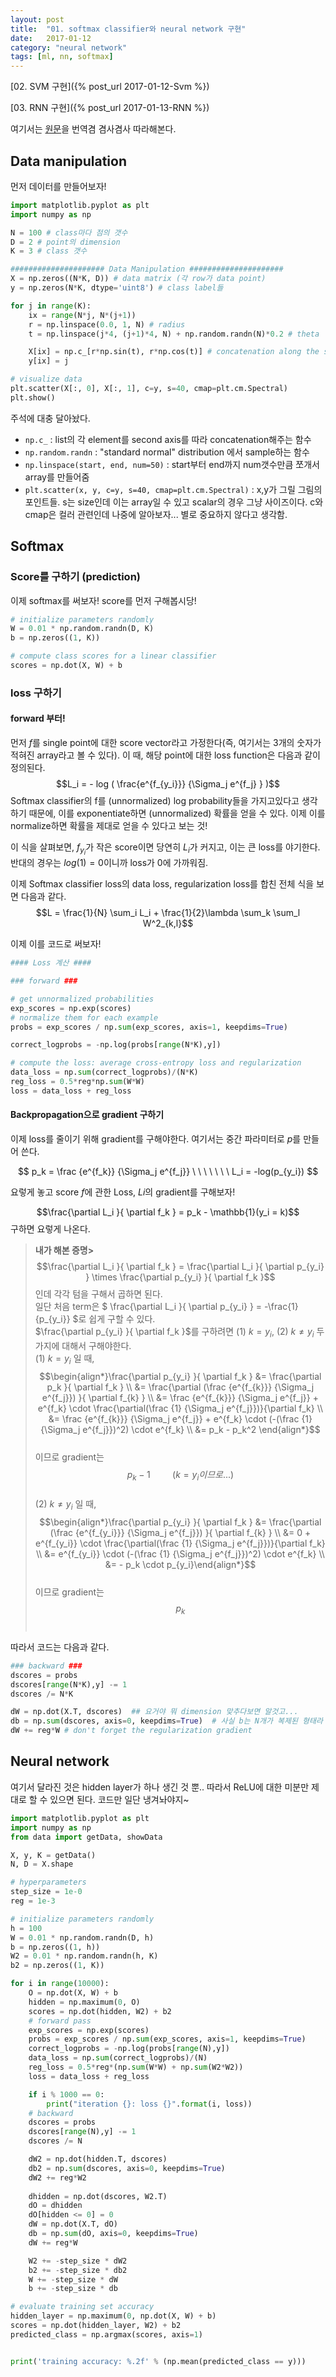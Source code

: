 ```yaml
---
layout: post
title:  "01. softmax classifier와 neural network 구현"
date:   2017-01-12
category: "neural network"
tags: [ml, nn, softmax]
---
```


[02. SVM 구현]({% post_url 2017-01-12-Svm %})

[03. RNN 구현]({% post_url 2017-01-13-RNN %})

여기서는 [원문](http://cs231n.github.io/neural-networks-case-study/)을 번역겸 겸사겸사 따라해본다.
## Data manipulation

먼저 데이터를 만들어보자!

```python
import matplotlib.pyplot as plt
import numpy as np

N = 100 # class마다 점의 갯수
D = 2 # point의 dimension
K = 3 # class 갯수

##################### Data Manipulation #####################
X = np.zeros((N*K, D)) # data matrix (각 row가 data point)
y = np.zeros(N*K, dtype='uint8') # class label들

for j in range(K):
    ix = range(N*j, N*(j+1))
    r = np.linspace(0.0, 1, N) # radius
    t = np.linspace(j*4, (j+1)*4, N) + np.random.randn(N)*0.2 # theta

    X[ix] = np.c_[r*np.sin(t), r*np.cos(t)] # concatenation along the second axis.
    y[ix] = j

# visualize data
plt.scatter(X[:, 0], X[:, 1], c=y, s=40, cmap=plt.cm.Spectral)
plt.show()
```

주석에 대충 달아놨다. 

* `np.c_` : list의 각 element를 second axis를 따라 concatenation해주는 함수
* `np.random.randn` : "standard normal" distribution 에서 sample하는 함수
* `np.linspace(start, end, num=50)` : start부터 end까지 num갯수만큼 쪼개서 array를 만들어줌
* `plt.scatter(x, y, c=y, s=40, cmap=plt.cm.Spectral)` : x,y가 그릴 그림의 포인트들. s는 size인데 이는 array일 수 있고 scalar의 경우 그냥 사이즈이다. c와 cmap은 컬러 관련인데 나중에 알아보자... 별로 중요하지 않다고 생각함.

## Softmax

### Score를 구하기 (prediction)
이제 softmax를 써보자! score를 먼저 구해봅시당!

```python
# initialize parameters randomly
W = 0.01 * np.random.randn(D, K)
b = np.zeros((1, K))

# compute class scores for a linear classifier
scores = np.dot(X, W) + b
```

### loss 구하기

#### forward 부터!

먼저 $f$를 single point에 대한 score vector라고 가정한다(즉, 여기서는 3개의 숫자가 적혀진 array라고 볼 수 있다).
이 때, 해당 point에 대한 loss function은 다음과 같이 정의된다.
$$L_i = - log ( \frac{e^{f_{y_i}}} {\Sigma_j e^{f_j} } )$$
Softmax classifier의 f를 (unnormalized) log probability들을 가지고있다고 생각하기 때문에, 이를 exponentiate하면 (unnormalized) 확률을 얻을 수 있다. 이제 이를 normalize하면 확률을 제대로 얻을 수 있다고 보는 것!

이 식을 살펴보면, $f_{y_i}$가 작은 score이면 당연히 $L_i$가 커지고, 이는 큰 loss를 야기한다. 반대의 경우는 $log(1) = 0$이니까 loss가 0에 가까워짐.

이제 Softmax classifier loss의 data loss, regularization loss를 합친 전체 식을 보면 다음과 같다.
$$L = \frac{1}{N} \sum_i L_i + \frac{1}{2}\lambda \sum_k \sum_l W^2_{k,l}$$

이제 이를 코드로 써보자!

```python
#### Loss 계산 ####

### forward ###

# get unnormalized probabilities
exp_scores = np.exp(scores)
# normalize them for each example
probs = exp_scores / np.sum(exp_scores, axis=1, keepdims=True)

correct_logprobs = -np.log(probs[range(N*K),y])

# compute the loss: average cross-entropy loss and regularization
data_loss = np.sum(correct_logprobs)/(N*K)
reg_loss = 0.5*reg*np.sum(W*W)
loss = data_loss + reg_loss
```

#### Backpropagation으로 gradient 구하기

이제 loss를 줄이기 위해 gradient를 구해야한다. 여기서는 중간 파라미터로 $p$를 만들어 쓴다. 

$$ p_k = \frac {e^{f_k}} {\Sigma_j e^{f_j}} \ \ \ \ \ \ \ L_i = -log(p_{y_i}) $$

요렇게 놓고 score $f$에 관한 Loss, $Li$의 gradient를 구해보자!

$$\frac{\partial L_i }{ \partial f_k } = p_k - \mathbb{1}(y_i = k)$$
구하면 요렇게 나온다.

> **내가 해본 증명>** $$\frac{\partial L_i }{ \partial f_k } = \frac{\partial L_i }{ \partial p_{y_i} } \times \frac{\partial p_{y_i} }{ \partial f_k }$$인데 각각 텀을 구해서 곱하면 된다.<br>
일단 처음 term은 $ \frac{\partial L_i }{ \partial p_{y_i} } = -\frac{1}{p_{y_i}} $로 쉽게 구할 수 있다.<br>
$\frac{\partial p_{y_i} }{ \partial f_k }$를 구하려면 (1) $k = y_i$, (2) $k \neq y_i$ 두가지에 대해서 구해야한다.<br>
(1) $k = y_i$ 일 때,<br>
$$\begin{align*}\frac{\partial p_{y_i} }{ \partial f_k } 
&= \frac{\partial p_k }{ \partial f_k } \\
&= \frac{\partial (\frac {e^{f_{k}}} {\Sigma_j e^{f_j}}) }{ \partial f_{k} } \\
&= \frac {e^{f_{k}}} {\Sigma_j e^{f_j}} + e^{f_k} \cdot \frac{\partial(\frac {1} {\Sigma_j e^{f_j}})}{\partial f_k} \\
&= \frac {e^{f_{k}}} {\Sigma_j e^{f_j}} + e^{f_k} \cdot (-(\frac {1} {\Sigma_j e^{f_j}})^2) \cdot e^{f_k} \\
&= p_k - p_k^2
\end{align*}$$ <br>
이므로 gradient는<br>
$$p_k-1\ \ \ \ \ \ \ \ \ (k = y_i이므로...)$$<br>
(2) $k \neq y_i$ 일 때,<br>
$$\begin{align*}\frac{\partial p_{y_i} }{ \partial f_k } 
&= \frac{\partial (\frac {e^{f_{y_i}}} {\Sigma_j e^{f_j}}) }{ \partial f_{k} } \\
&= 0 + e^{f_{y_i}} \cdot \frac{\partial(\frac {1} {\Sigma_j e^{f_j}})}{\partial f_k} \\
&= e^{f_{y_i}} \cdot (-(\frac {1} {\Sigma_j e^{f_j}})^2) \cdot e^{f_k} \\
&= - p_k \cdot p_{y_i}\end{align*}$$<br>
이므로 gradient는<br>
$$p_k$$<br>

따라서 코드는 다음과 같다.

```python
### backward ###
dscores = probs
dscores[range(N*K),y] -= 1
dscores /= N*K

dW = np.dot(X.T, dscores)  ## 요거야 뭐 dimension 맞추다보면 알것고...
db = np.sum(dscores, axis=0, keepdims=True)  # 사실 b는 N개가 복제된 형태라 더한 듯...
dW += reg*W # don't forget the regularization gradient
```

## Neural network

여기서 달라진 것은 hidden layer가 하나 생긴 것 뿐.. 따라서 ReLU에 대한 미분만 제대로 할 수 있으면 된다. 코드만 일단 냉겨놔야지~

```python
import matplotlib.pyplot as plt
import numpy as np
from data import getData, showData

X, y, K = getData()
N, D = X.shape

# hyperparameters
step_size = 1e-0
reg = 1e-3

# initialize parameters randomly
h = 100
W = 0.01 * np.random.randn(D, h)
b = np.zeros((1, h))
W2 = 0.01 * np.random.randn(h, K)
b2 = np.zeros((1, K))

for i in range(10000):
    O = np.dot(X, W) + b
    hidden = np.maximum(0, O)
    scores = np.dot(hidden, W2) + b2
    # forward pass
    exp_scores = np.exp(scores)
    probs = exp_scores / np.sum(exp_scores, axis=1, keepdims=True)
    correct_logprobs = -np.log(probs[range(N),y])
    data_loss = np.sum(correct_logprobs)/(N)
    reg_loss = 0.5*reg*(np.sum(W*W) + np.sum(W2*W2))
    loss = data_loss + reg_loss

    if i % 1000 == 0:
        print("iteration {}: loss {}".format(i, loss))
    # backward
    dscores = probs
    dscores[range(N),y] -= 1
    dscores /= N

    dW2 = np.dot(hidden.T, dscores)
    db2 = np.sum(dscores, axis=0, keepdims=True)
    dW2 += reg*W2
    
    dhidden = np.dot(dscores, W2.T)
    dO = dhidden
    dO[hidden <= 0] = 0
    dW = np.dot(X.T, dO)
    db = np.sum(dO, axis=0, keepdims=True)
    dW += reg*W

    W2 += -step_size * dW2
    b2 += -step_size * db2
    W += -step_size * dW
    b += -step_size * db

# evaluate training set accuracy
hidden_layer = np.maximum(0, np.dot(X, W) + b)
scores = np.dot(hidden_layer, W2) + b2
predicted_class = np.argmax(scores, axis=1)


print('training accuracy: %.2f' % (np.mean(predicted_class == y)))
```